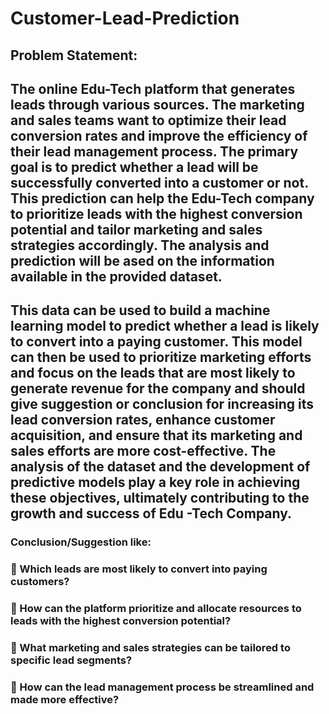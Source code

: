 # Customer-Lead-Prediction
## Problem Statement:
## The online Edu-Tech platform that generates leads through various sources. The marketing and sales teams want to optimize their lead conversion rates and improve the efficiency of their lead management process. The primary goal is to predict whether a lead will be successfully converted into a customer or not. This prediction can help the Edu-Tech company to prioritize leads with the highest conversion potential and tailor marketing and sales strategies accordingly. The analysis and prediction will be ased on the information available in the provided dataset.
## This data can be used to build a machine learning model to predict whether a lead is likely to convert into a paying customer. This model can then be used to prioritize marketing efforts and focus on the leads that are most likely to generate revenue for the company and should give suggestion or conclusion for increasing its lead conversion rates, enhance customer acquisition, and ensure that its marketing and sales efforts are more cost-effective. The analysis of the dataset and the development of predictive models play a key role in achieving these objectives, ultimately contributing to the growth and success of Edu -Tech Company.
### Conclusion/Suggestion like:
###  Which leads are most likely to convert into paying customers?
###  How can the platform prioritize and allocate resources to leads with the highest conversion potential?
###  What marketing and sales strategies can be tailored to specific lead segments?
###  How can the lead management process be streamlined and made more effective?
